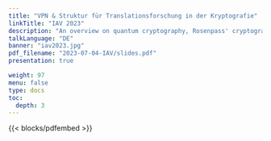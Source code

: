 ```yaml
---
title: "VPN & Struktur für Translationsforschung in der Kryptografie"
linkTitle: "IAV 2023"
description: "An overview on quantum cryptography, Rosenpass' cryptographic tools and structure."
talkLanguage: "DE"
banner: "iav2023.jpg"
pdf_filename: "2023-07-04-IAV/slides.pdf"
presentation: true

weight: 97
menu: false
type: docs
toc:
  depth: 3
---
```


{{< blocks/pdfembed >}}